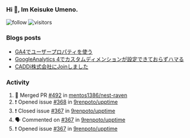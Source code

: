### Hi 👋, Im Keisuke Umeno.

<!--
**9renpoto/9renpoto** is a ✨ _special_ ✨ repository because its `README.md` (this file) appears on your GitHub profile.

Here are some ideas to get you started:

- 🔭 I’m currently working on ...
- 🌱 I’m currently learning ...
- 👯 I’m looking to collaborate on ...
- 🤔 I’m looking for help with ...
- 💬 Ask me about ...
- 📫 How to reach me: ...
- 😄 Pronouns: ...
- ⚡ Fun fact: ...
-->

![follow](https://img.shields.io/github/followers/9renpoto?label=Follow&style=social)
![visitors](https://komarev.com/ghpvc/?username=9renpoto&label=Profile%20views&color=0e75b6&style=flat)

### Blogs posts

<!-- BLOG-POST-LIST:START -->
- [GA4でユーザープロパティを使う](https://9renpoto.dev/2021/02/21/google-analytics-4-user-properties/)
- [GoogleAnalytics 4でカスタムディメンションが設定できておらずハマる](https://9renpoto.dev/2021/02/13/google-analytics-4/)
- [CADDi株式会社にJoinしました](https://9renpoto.dev/2020/12/05/join/)
<!-- BLOG-POST-LIST:END -->

### Activity

<!--START_SECTION:activity-->
1. 🎉 Merged PR [#492](https://github.com/mentos1386/nest-raven/pull/492) in [mentos1386/nest-raven](https://github.com/mentos1386/nest-raven)
2. ❗️ Opened issue [#368](https://github.com/9renpoto/upptime/issues/368) in [9renpoto/upptime](https://github.com/9renpoto/upptime)
3. ❗️ Closed issue [#367](https://github.com/9renpoto/upptime/issues/367) in [9renpoto/upptime](https://github.com/9renpoto/upptime)
4. 🗣 Commented on [#367](https://github.com/9renpoto/upptime/issues/367) in [9renpoto/upptime](https://github.com/9renpoto/upptime)
5. ❗️ Opened issue [#367](https://github.com/9renpoto/upptime/issues/367) in [9renpoto/upptime](https://github.com/9renpoto/upptime)
<!--END_SECTION:activity-->

<!--START_SECTION:waka-->
<!--END_SECTION:waka-->

